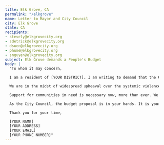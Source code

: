 ```yaml
---
title: Elk Grove, CA
permalink: "/elkgrove"
name: Letter to Mayor and City Council
city: Elk Grove
state: CA
recipients:
- stevely@elkgrovecity.org
- sdetrick@elkgrovecity.org
- dsuen@elkgrovecity.org
- phume@elkgrovecity.org
- snguyen@elkgrovecity.org
subject: Elk Grove demands a People's Budget
body: |
  "To whom it may concern,

  I am a resident of [YOUR DISTRICT]. I am writing to demand that the City Council adopts a People’s Budget that prioritizes community wellbeing and redirects funding away from the police.

  We are in the midst of widespread upheaval over the systemic violence of policing. We will no longer accept empty gestures and suggestions of “reform.” We are demanding that our voices be heard now, and that real change be made to the way this city allocates its resources.

  Support for communities in need is necessary now, more than ever. We demand that the City Council defund the EGPD. We join the calls of those across the country to #DefundThePolice. We demand a budget that adequately and effectively meets the needs of at-risk Elk Grove residents during this trying and uncertain time, when livelihoods are on the line. We demand a budget that supports community wellbeing, rather than empowers the police forces that tear them apart.

  As the City Council, the budget proposal is in your hands. It is your duty to represent your constituents. I am urging you to completely revise the budget for the 2020-2021 fiscal year, and to fund #CareNotCops. You need to adopt a People’s Budget. Public opinion is with me.

  Thank you for your time,

  [YOUR NAME]
  [YOUR ADDRESS]
  [YOUR EMAIL]
  [YOUR PHONE NUMBER]"
---
```


